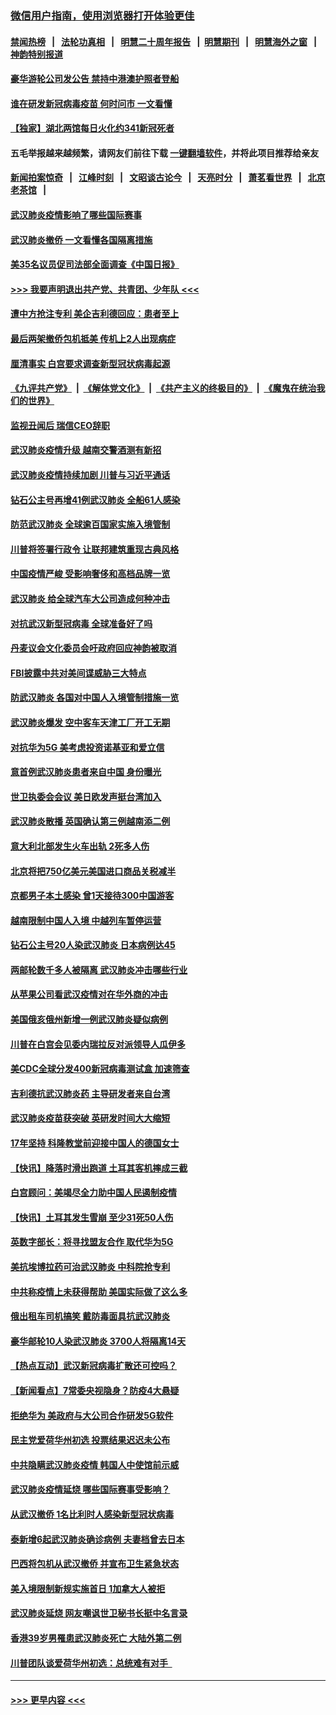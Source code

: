 ### [微信用户指南，使用浏览器打开体验更佳](https://github.com/gfw-breaker/banned-news1/blob/master/indexes/wechat-guide.md?t=0)
#### [禁闻热榜](热点新闻.md?t=0)  &nbsp;&nbsp;|&nbsp;&nbsp; [法轮功真相](https://github.com/gfw-breaker/truth/blob/master/README.md?t=0) &nbsp;&nbsp;|&nbsp;&nbsp; [明慧二十周年报告](https://github.com/gfw-breaker/mh-reports/blob/master/README.md?t=0) &nbsp;&nbsp;|&nbsp;&nbsp;[明慧期刊](https://github.com/gfw-breaker/mh-qikan) &nbsp;&nbsp;|&nbsp;&nbsp; [明慧海外之窗](https://github.com/gfw-breaker/mh-news/blob/master/README.md?t=0) &nbsp;&nbsp;|&nbsp;&nbsp; [神韵特别报道](https://github.com/gfw-breaker/mh-news/blob/master/shenyun.md?t=0)
#### [豪华游轮公司发公告 禁持中港澳护照者登船](../pages/nsc418/n11852761.md?t=02081111) 
#### [谁在研发新冠病毒疫苗 何时问市 一文看懂](../pages/nsc418/n11852840.md?t=02081111) 
#### [【独家】湖北两馆每日火化约341新冠死者](../pages/nsc418/n11845444.md?t=02081111) 
#### 五毛举报越来越频繁，请网友们前往下载 [一键翻墙软件](https://github.com/gfw-breaker/ssr-accounts)，并将此项目推荐给亲友
#### [新闻拍案惊奇](https://github.com/gfw-breaker/banned-news1/blob/master/pages/link4.md) &nbsp;&nbsp;|&nbsp;&nbsp; [江峰时刻](https://github.com/gfw-breaker/banned-news1/blob/master/pages/link4.md) &nbsp;&nbsp;|&nbsp;&nbsp; [文昭谈古论今](https://github.com/gfw-breaker/banned-news1/blob/master/pages/link4.md) &nbsp;&nbsp;|&nbsp;&nbsp; [天亮时分](https://github.com/gfw-breaker/banned-news1/blob/master/pages/link4.md) &nbsp;&nbsp;|&nbsp;&nbsp; [萧茗看世界](https://github.com/gfw-breaker/banned-news1/blob/master/pages/link4.md) &nbsp;&nbsp;|&nbsp;&nbsp; [北京老茶馆](https://github.com/gfw-breaker/banned-news1/blob/master/pages/link4.md) &nbsp;&nbsp;|&nbsp;&nbsp; 
#### [武汉肺炎疫情影响了哪些国际赛事](../pages/nsc418/n11852441.md?t=02081111) 
#### [武汉肺炎撤侨 一文看懂各国隔离措施](../pages/nsc418/n11844216.md?t=02081111) 
#### [美35名议员促司法部全面调查《中国日报》](../pages/nsc418/n11852435.md?t=02081111) 
#### [>>> 我要声明退出共产党、共青团、少年队 <<<](https://github.com/begood0513/goodnews/blob/master/quit/letter.md) 
#### [遭中方抢注专利 美企吉利德回应：患者至上](../pages/nsc418/n11852037.md?t=02081111) 
#### [最后两架撤侨包机抵美 传机上2人出现病症](../pages/nsc418/n11852173.md?t=02081111) 
#### [厘清事实 白宫要求调查新型冠状病毒起源](../pages/nsc418/n11852106.md?t=02081111) 
#### [《九评共产党》](https://github.com/begood0513/9ping.md/blob/master/README.md) &nbsp;|&nbsp; [《解体党文化》](../../../../jtdwh.md/blob/master/README.md)  &nbsp;|&nbsp; [《共产主义的终极目的》](../../../../gczydzjmd.md/blob/master/README.md) &nbsp;|&nbsp; [《魔鬼在统治我们的世界》](../../../../mgztzwmdsj.md/blob/master/README.md) 
#### [监视丑闻后 瑞信CEO辞职](../pages/nsc418/n11852127.md?t=02081111) 
#### [武汉肺炎疫情升级 越南交警酒测有新招](../pages/nsc418/n11851632.md?t=02081111) 
#### [武汉肺炎疫情持续加剧 川普与习近平通话](../pages/nsc418/n11851613.md?t=02081111) 
#### [钻石公主号再增41例武汉肺炎 全船61人感染](../pages/nsc418/n11850401.md?t=02081111) 
#### [防范武汉肺炎 全球逾百国家实施入境管制](../pages/nsc418/n11850557.md?t=02081111) 
#### [川普将签署行政令 让联邦建筑重现古典风格](../pages/nsc418/n11850654.md?t=02081111) 
#### [中国疫情严峻 受影响奢侈和高档品牌一览](../pages/nsc418/n11850319.md?t=02081111) 
#### [武汉肺炎 给全球汽车大公司造成何种冲击](../pages/nsc418/n11850056.md?t=02081111) 
#### [对抗武汉新型冠病毒 全球准备好了吗](../pages/nsc418/n11850142.md?t=02081111) 
#### [丹麦议会文化委员会吁政府回应神韵被取消](../pages/nsc418/n11849312.md?t=02081111) 
#### [FBI披露中共对美间谍威胁三大特点](../pages/nsc418/n11849700.md?t=02081111) 
#### [防武汉肺炎 各国对中国人入境管制措施一览](../pages/nsc418/n11838726.md?t=02081111) 
#### [武汉肺炎爆发 空中客车天津工厂开工无期](../pages/nsc418/n11849634.md?t=02081111) 
#### [对抗华为5G 美考虑投资诺基亚和爱立信](../pages/nsc418/n11849510.md?t=02081111) 
#### [意首例武汉肺炎患者来自中国 身份曝光](../pages/nsc418/n11849454.md?t=02081111) 
#### [世卫执委会会议 美日欧发声挺台湾加入](../pages/nsc418/n11849433.md?t=02081111) 
#### [武汉肺炎散播 英国确认第三例越南添二例](../pages/nsc418/n11849439.md?t=02081111) 
#### [意大利北部发生火车出轨 2死多人伤](../pages/nsc418/n11848999.md?t=02081111) 
#### [北京将把750亿美元美国进口商品关税减半](../pages/nsc418/n11848896.md?t=02081111) 
#### [京都男子本土感染 曾1天接待300中国游客](../pages/nsc418/n11848641.md?t=02081111) 
#### [越南限制中国人入境 中越列车暂停运营](../pages/nsc418/n11847844.md?t=02081111) 
#### [钻石公主号20人染武汉肺炎 日本病例达45](../pages/nsc418/n11847823.md?t=02081111) 
#### [两邮轮数千多人被隔离 武汉肺炎冲击哪些行业](../pages/nsc418/n11847456.md?t=02081111) 
#### [从苹果公司看武汉疫情对在华外商的冲击](../pages/nsc418/n11847586.md?t=02081111) 
#### [美国俄亥俄州新增一例武汉肺炎疑似病例](../pages/nsc418/n11847714.md?t=02081111) 
#### [川普在白宫会见委内瑞拉反对派领导人瓜伊多](../pages/nsc418/n11847391.md?t=02081111) 
#### [美CDC全球分发400新冠病毒测试盒 加速筛查](../pages/nsc418/n11847260.md?t=02081111) 
#### [吉利德抗武汉肺炎药 主导研发者来自台湾](../pages/nsc418/n11847064.md?t=02081111) 
#### [武汉肺炎疫苗获突破 英研发时间大大缩短](../pages/nsc418/n11846915.md?t=02081111) 
#### [17年坚持 科隆教堂前迎接中国人的德国女士](../pages/nsc418/n11846781.md?t=02081111) 
#### [【快讯】降落时滑出跑道 土耳其客机摔成三截](../pages/nsc418/n11847021.md?t=02081111) 
#### [白宫顾问：美竭尽全力助中国人民遏制疫情](../pages/nsc418/n11846756.md?t=02081111) 
#### [【快讯】土耳其发生雪崩 至少31死50人伤](../pages/nsc418/n11846680.md?t=02081111) 
#### [英数字部长：将寻找盟友合作 取代华为5G](../pages/nsc418/n11846485.md?t=02081111) 
#### [美抗埃博拉药可治武汉肺炎 中科院抢专利](../pages/nsc418/n11846409.md?t=02081111) 
#### [中共称疫情上未获得帮助 美国实际做了这么多](../pages/nsc418/n11846008.md?t=02081111) 
#### [俄出租车司机搞笑 戴防毒面具抗武汉肺炎](../pages/nsc418/n11845703.md?t=02081111) 
#### [豪华邮轮10人染武汉肺炎 3700人将隔离14天](../pages/nsc418/n11845543.md?t=02081111) 
#### [【热点互动】武汉新冠病毒扩散还可控吗？](../pages/nsc418/n11844750.md?t=02081111) 
#### [【新闻看点】7常委央视隐身？防疫4大悬疑](../pages/nsc418/n11844611.md?t=02081111) 
#### [拒绝华为 美政府与大公司合作研发5G软件](../pages/nsc418/n11844625.md?t=02081111) 
#### [民主党爱荷华州初选 投票结果迟迟未公布](../pages/nsc418/n11844207.md?t=02081111) 
#### [中共隐瞒武汉肺炎疫情 韩国人中使馆前示威](../pages/nsc418/n11844084.md?t=02081111) 
#### [武汉肺炎疫情延烧 哪些国际赛事受影响？](../pages/nsc418/n11843958.md?t=02081111) 
#### [从武汉撤侨 1名比利时人感染新型冠状病毒](../pages/nsc418/n11843977.md?t=02081111) 
#### [泰新增6起武汉肺炎确诊病例 夫妻档曾去日本](../pages/nsc418/n11843900.md?t=02081111) 
#### [巴西将包机从武汉撤侨 并宣布卫生紧急状态](../pages/nsc418/n11843418.md?t=02081111) 
#### [美入境限制新规实施首日 1加拿大人被拒](../pages/nsc418/n11843058.md?t=02081111) 
#### [武汉肺炎延烧 网友嘲讽世卫秘书长挺中名言录](../pages/nsc418/n11843056.md?t=02081111) 
#### [香港39岁男罹患武汉肺炎死亡 大陆外第二例](../pages/nsc418/n11843026.md?t=02081111) 
#### [川普团队谈爱荷华州初选：总统难有对手  ](../pages/nsc418/n11842867.md?t=02081111) 

----
#### [ >>> 更早内容 <<< ](../indexes/nsc418-earlier.md)
